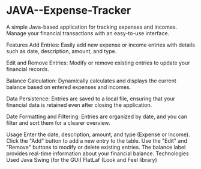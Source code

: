# JAVA--Expense-Tracker
A simple Java-based application for tracking expenses and incomes. Manage your financial transactions with an easy-to-use interface.

Features
Add Entries: Easily add new expense or income entries with details such as date, description, amount, and type.

Edit and Remove Entries: Modify or remove existing entries to update your financial records.

Balance Calculation: Dynamically calculates and displays the current balance based on entered expenses and incomes.

Data Persistence: Entries are saved to a local file, ensuring that your financial data is retained even after closing the application.

Date Formatting and Filtering: Entries are organized by date, and you can filter and sort them for a clearer overview.

Usage
Enter the date, description, amount, and type (Expense or Income).
Click the "Add" button to add a new entry to the table.
Use the "Edit" and "Remove" buttons to modify or delete existing entries.
The balance label provides real-time information about your financial balance.
Technologies Used
Java
Swing (for the GUI)
FlatLaf (Look and Feel library)
